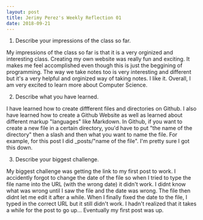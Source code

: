 ```yaml
---
layout: post
title: Jerimy Perez's Weekly Reflection 01
date: 2018-09-21
---
```

1. Describe your impressions of the class so far.

 My impressions of the class so far is that it is a very orginized and interesting class. Creating my own website was really fun and
 exciting. It makes me feel accomplished even though this is just the beggining of programming. The way we take notes too is very
 interesting and different but it's a very helpful and orginized way of taking notes. I like it. Overall, I am very excited to
 learn more about Computer Science.
 
2. Describe what you have learned.

 I have learned how to create diffferent files and directories on Github. I also have learned how to create a Github Website as well as
 learned about different markup "languages" like Markdown. In Github, if you want to create a new file in a certain directory, you'd have
 to put "the name of the directory" then a slash and then what you want to name the file. For example, for this post I did _posts/"name of
 the file". I'm pretty sure I got this down.
 
 3. Describe your biggest challenge.
 
  My biggest challenge was getting the link to my first post to work. I accidently forgot to change the date of the file so when I tried     to type the file name into the URL (with the wrong date) it didn't work. I didnt know what was wrong until I saw the file and the date     was wrong. The file then didnt let me edit it after a while. When I finally fixed the date to the file, I typed in the correct URL but     it still didn't work. I hadn't realized that it takes a while for the post to go up... Eventually my first post was up.
